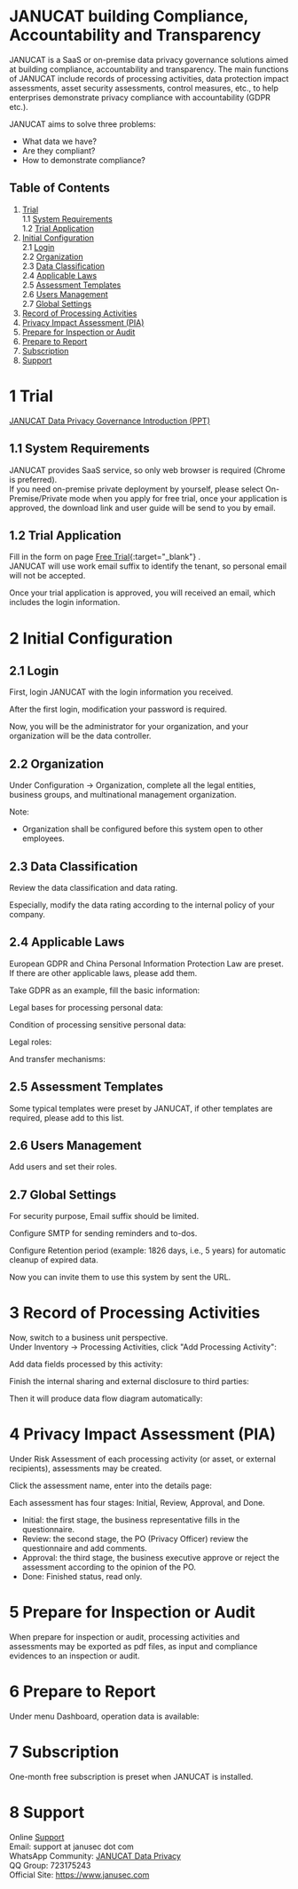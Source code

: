   
  
# JANUCAT building Compliance, Accountability and Transparency   

JANUCAT is a SaaS or on-premise data privacy governance solutions aimed at building compliance, accountability and transparency. The main functions of JANUCAT include records of processing activities, data protection impact assessments, asset security assessments, control measures, etc., to help enterprises demonstrate privacy compliance with accountability (GDPR etc.).   

JANUCAT aims to solve three problems:  

* What data we have?   
* Are they compliant?  
* How to demonstrate compliance?  


## Table of Contents   
1.  [Trial](#1-trial)    
1.1 [System Requirements](#11-system-requirements)      
1.2 [Trial Application](#12-trial-application)      
2.  [Initial Configuration](#2-initial-configuration)      
2.1 [Login](#21-login)     
2.2 [Organization](#22-organization)    
2.3 [Data Classification](#23-data-classification)    
2.4 [Applicable Laws](#24-applicable-laws)    
2.5 [Assessment Templates](#25-assessment-templates)    
2.6 [Users Management](#26-users-management)    
2.7 [Global Settings](#27-global-settings)    
3.  [Record of Processing Activities](#record-of-processing-activities)    
4.  [Privacy Impact Assessment (PIA)](#privacy-impact-assessment-pia)     
5.  [Prepare for Inspection or Audit](#prepare-for-inspection-or-audit)     
6.  [Prepare to Report](#prepare-to-report)    
7.  [Subscription](#subscription)    
8.  [Support](#support)    

# 1 Trial  

[JANUCAT Data Privacy Governance Introduction (PPT)](https://www.janusec.com/download/JANUCAT_Data_Privacy_Governance.pdf)    


## 1.1 System Requirements    
  
JANUCAT provides SaaS service, so only web browser is required (Chrome is preferred).       
If you need on-premise private deployment by yourself, please select On-Premise/Private mode when you apply for free trial, once your application is approved, the download link and user guide will be send to you by email.    

## 1.2 Trial Application  

Fill in the form on page [Free Trial](https://www.janusec.com/free-trial){:target="_blank"} .   
JANUCAT will use work email suffix to identify the tenant, so personal email will not be accepted.  

Once your trial application is approved, you will received an email, which includes the login information.

  
# 2 Initial Configuration    
  
## 2.1 Login  

First, login JANUCAT with the login information you received.   
   
After the first login, modification your password is required.  

Now, you will be the administrator for your organization, and your organization will be the data controller.  
   

## 2.2 Organization  

Under Configuration -> Organization, complete all the legal entities, business groups, and multinational management organization.  
   
Note:  
* Organization shall be configured before this system open to other employees.   

## 2.3 Data Classification  

Review the data classification and data rating.   
   
Especially, modify the data rating according to the internal policy of your company.  
   
## 2.4 Applicable Laws  

European GDPR and China Personal Information Protection Law are preset. If there are other applicable laws, please add them.  
   
Take GDPR as an example, fill the basic information:  
   
Legal bases for processing personal data:  
   
Condition of processing sensitive personal data:  
   
Legal roles:  
   
And transfer mechanisms:  
   
## 2.5 Assessment Templates  

Some typical templates were preset by JANUCAT, if other templates are required, please add to this list.  
   
## 2.6 Users Management  

Add users and set their roles.
   
   
## 2.7 Global Settings  

For security purpose, Email suffix should be limited.  

Configure SMTP for sending reminders and to-dos.  
   
Configure Retention period (example: 1826 days, i.e., 5 years) for automatic cleanup of expired data.   
   
Now you can invite them to use this system by sent the URL.  

# 3 Record of Processing Activities  

Now, switch to a business unit perspective.  
Under Inventory -> Processing Activities, click "Add Processing Activity":  
   
Add data fields processed by this activity:  
   
Finish the internal sharing and external disclosure to third parties:  
   
Then it will produce data flow diagram automatically:  
   
# 4 Privacy Impact Assessment (PIA)  

Under Risk Assessment of each processing activity (or asset, or external recipients), assessments may be created.  
   
Click the assessment name, enter into the details page:  
   
Each assessment has four stages: Initial, Review, Approval, and Done.  
* Initial: the first stage, the business representative fills in the questionnaire.  
* Review: the second stage, the PO (Privacy Officer) review the questionnaire and add comments.  
* Approval: the third stage, the business executive approve or reject the assessment according to the opinion of the PO.  
* Done: Finished status, read only.  

# 5 Prepare for Inspection or Audit  

When prepare for inspection or audit, processing activities and assessments may be exported as pdf files, as input and compliance evidences to an inspection or audit.   

# 6 Prepare to Report  

Under menu Dashboard, operation data is available:  
   
# 7 Subscription  

One-month free subscription is preset when JANUCAT is installed. 

# 8 Support  

Online [Support](https://www.janusec.com/tickets/new)   
Email: support at janusec dot com    
WhatsApp Community: [JANUCAT Data Privacy](https://chat.whatsapp.com/IqKin08nwf4KrgL8FQ6Tgw)    
QQ Group: 723175243    
Official Site: https://www.janusec.com   

  